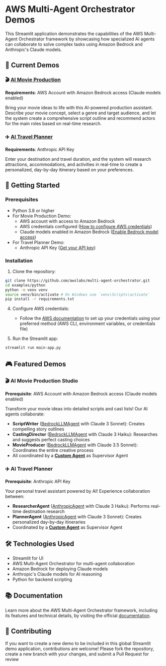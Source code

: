 # AWS Multi-Agent Orchestrator Demos

This Streamlit application demonstrates the capabilities of the AWS Multi-Agent Orchestrator framework by showcasing how specialized AI agents can collaborate to solve complex tasks using Amazon Bedrock and Anthropic's Claude models.

## 🎯 Current Demos

### 🎬 [AI Movie Production](../movie-production/README.md)
**Requirements**: AWS Account with Amazon Bedrock access (Claude models enabled)

Bring your movie ideas to life with this AI-powered production assistant. Describe your movie concept, select a genre and target audience, and let the system create a comprehensive script outline and recommend actors for the main roles based on real-time research.

### ✈️ [AI Travel Planner](../travel-planner/README.md)
**Requirements**: Anthropic API Key

Enter your destination and travel duration, and the system will research attractions, accommodations, and activities in real-time to create a personalized, day-by-day itinerary based on your preferences.

## 🚀 Getting Started

### Prerequisites
- Python 3.8 or higher
- For Movie Production Demo:
  - AWS account with access to Amazon Bedrock
  - AWS credentials configured ([How to configure AWS credentials](https://docs.aws.amazon.com/cli/latest/userguide/cli-configure-files.html))
  - Claude models enabled in Amazon Bedrock ([Enable Bedrock model access](https://docs.aws.amazon.com/bedrock/latest/userguide/model-access.html))
- For Travel Planner Demo:
  - Anthropic API Key ([Get your API key](https://console.anthropic.com/account/keys))

### Installation

1. Clone the repository:
```bash
git clone https://github.com/awslabs/multi-agent-orchestrator.git
cd examples/python
python -m venv venv
source venv/bin/activate # On Windows use `venv\Scripts\activate`
pip install -r requirements.txt
```

4. Configure AWS credentials:
   - Follow the [AWS documentation](https://docs.aws.amazon.com/cli/latest/userguide/cli-configure-files.html) to set up your credentials using your preferred method (AWS CLI, environment variables, or credentials file)

5. Run the Streamlit app:
```bash
streamlit run main-app.py
```

## 🎮 Featured Demos

### 🎬 AI Movie Production Studio
**Prerequisite**: AWS Account with Amazon Bedrock access (Claude models enabled)

Transform your movie ideas into detailed scripts and cast lists! Our AI agents collaborate:
- **ScriptWriter** ([BedrockLLMAgent](https://awslabs.github.io/multi-agent-orchestrator/agents/built-in/bedrock-llm-agent) with Claude 3 Sonnet): Creates compelling story outlines
- **CastingDirector** ([BedrockLLMAgent](https://awslabs.github.io/multi-agent-orchestrator/agents/built-in/bedrock-llm-agent) with Claude 3 Haiku): Researches and suggests perfect casting choices
- **MovieProducer** ([BedrockLLMAgent](https://awslabs.github.io/multi-agent-orchestrator/agents/built-in/bedrock-llm-agent) with Claude 3.5 Sonnet): Coordinates the entire creative process
- All coordinated by a  [**Custom Agent**](https://awslabs.github.io/multi-agent-orchestrator/agents/custom-agents)  as Supervisor Agent

### ✈️ AI Travel Planner
**Prerequisite**: Anthropic API Key

Your personal travel assistant powered by AI! Experience collaboration between:
- **ResearcherAgent** ([AnthropicAgent](https://awslabs.github.io/multi-agent-orchestrator/agents/built-in/anthropic-agent) with Claude 3 Haiku): Performs real-time destination research
- **PlannerAgent** ([AnthropicAgent](https://awslabs.github.io/multi-agent-orchestrator/agents/built-in/anthropic-agent) with Claude 3 Sonnet): Creates personalized day-by-day itineraries
- Coordinated by a [**Custom Agent**](https://awslabs.github.io/multi-agent-orchestrator/agents/custom-agents) as Supervisor Agent

## 🛠️ Technologies Used
- Streamlit for UI
- AWS Multi-Agent Orchestrator for multi-agent collaboration
- Amazon Bedrock for deploying Claude models
- Anthropic's Claude models for AI reasoning
- Python for backend scripting

## 📚 Documentation


Learn more about the AWS Multi-Agent Orchestrator framework, including its features and technical details, by visiting the official [documentation](https://awslabs.github.io/multi-agent-orchestrator/).


## 🤝 Contributing

If you want to create a new demo to be included in this global Streamlit demo application, contributions are welcome! Please fork the repository, create a new branch with your changes, and submit a Pull Request for review